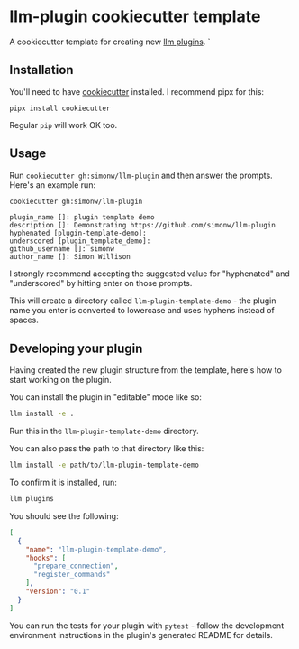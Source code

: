 # llm-plugin cookiecutter template

A cookiecutter template for creating new [llm plugins](https://llm.datasette.io/en/stable/plugins/index.html).
`
## Installation

You'll need to have [cookiecutter](https://cookiecutter.readthedocs.io/) installed. I recommend pipx for this:

    pipx install cookiecutter

Regular `pip` will work OK too.

## Usage

Run `cookiecutter gh:simonw/llm-plugin` and then answer the prompts. Here's an example run:

```bash
cookiecutter gh:simonw/llm-plugin
```
```
plugin_name []: plugin template demo
description []: Demonstrating https://github.com/simonw/llm-plugin
hyphenated [plugin-template-demo]:
underscored [plugin_template_demo]:
github_username []: simonw
author_name []: Simon Willison
```
I strongly recommend accepting the suggested value for "hyphenated" and "underscored" by hitting enter on those prompts.

This will create a directory called `llm-plugin-template-demo` - the plugin name you enter is converted to lowercase and uses hyphens instead of spaces.

## Developing your plugin

Having created the new plugin structure from the template, here's how to start working on the plugin.

You can install the plugin in "editable" mode like so:

```bash
llm install -e .
```
Run this in the `llm-plugin-template-demo` directory.

You can also pass the path to that directory like this:

```bash
llm install -e path/to/llm-plugin-template-demo
```

To confirm it is installed, run:

```bash
llm plugins
```

You should see the following:
```json
[
  {
    "name": "llm-plugin-template-demo",
    "hooks": [
      "prepare_connection",
      "register_commands"
    ],
    "version": "0.1"
  }
]
```
You can run the tests for your plugin with `pytest` - follow the development environment instructions in the plugin's generated README for details.
